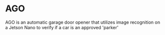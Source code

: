 # AGO
AGO is an automatic garage door opener that utilizes image recognition on a Jetson Nano to verify if a car is an approved 'parker'
